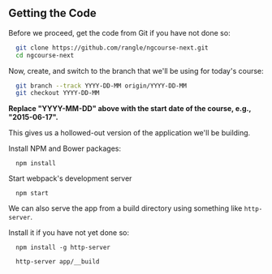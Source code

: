 ## Getting the Code

Before we proceed, get the code from Git if you have not done so:

```bash
  git clone https://github.com/rangle/ngcourse-next.git
  cd ngcourse-next
```

Now, create, and switch to the branch that we'll be using for today's course:

```bash
  git branch --track YYYY-DD-MM origin/YYYY-DD-MM
  git checkout YYYY-DD-MM
```

**Replace "YYYY-MM-DD" above with the start date of the course, e.g., "2015-06-17".**

This gives us a hollowed-out version of the application we'll be building.

Install NPM and Bower packages:

```
  npm install
```

Start webpack's development server

```
  npm start
```

We can also serve the app from a build directory using something like `http-server`.

Install it if you have not yet done so:

```
  npm install -g http-server
```

```
  http-server app/__build
```